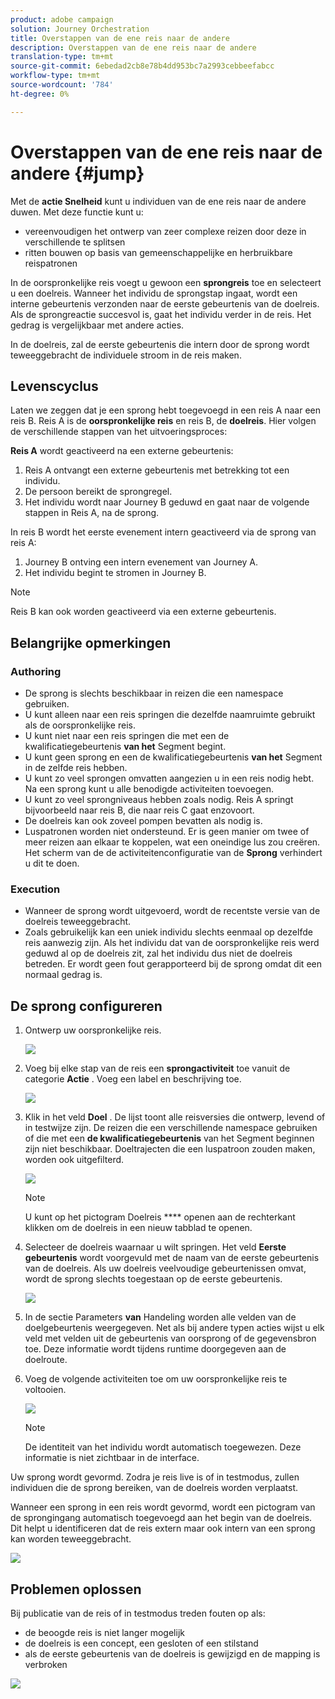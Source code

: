 ```yaml
---
product: adobe campaign
solution: Journey Orchestration
title: Overstappen van de ene reis naar de andere
description: Overstappen van de ene reis naar de andere
translation-type: tm+mt
source-git-commit: 6ebedad2cb8e78b4dd953bc7a2993cebbeefabcc
workflow-type: tm+mt
source-wordcount: '784'
ht-degree: 0%

---
```



# Overstappen van de ene reis naar de andere {#jump}

Met de **actie Snelheid** kunt u individuen van de ene reis naar de andere duwen. Met deze functie kunt u:

* vereenvoudigen het ontwerp van zeer complexe reizen door deze in verschillende te splitsen
* ritten bouwen op basis van gemeenschappelijke en herbruikbare reispatronen

In de oorspronkelijke reis voegt u gewoon een **sprongreis** toe en selecteert u een doelreis. Wanneer het individu de sprongstap ingaat, wordt een interne gebeurtenis verzonden naar de eerste gebeurtenis van de doelreis. Als de sprongreactie succesvol is, gaat het individu verder in de reis. Het gedrag is vergelijkbaar met andere acties.

In de doelreis, zal de eerste gebeurtenis die intern door de sprong wordt teweeggebracht de individuele stroom in de reis maken.

## Levenscyclus

Laten we zeggen dat je een sprong hebt toegevoegd in een reis A naar een reis B. Reis A is de **oorspronkelijke reis** en reis B, de **doelreis**.
Hier volgen de verschillende stappen van het uitvoeringsproces:

**Reis A** wordt geactiveerd na een externe gebeurtenis:

1. Reis A ontvangt een externe gebeurtenis met betrekking tot een individu.
1. De persoon bereikt de sprongregel.
1. Het individu wordt naar Journey B geduwd en gaat naar de volgende stappen in Reis A, na de sprong.

In reis B wordt het eerste evenement intern geactiveerd via de sprong van reis A:

1. Journey B ontving een intern evenement van Journey A.
1. Het individu begint te stromen in Journey B.

>[!NOTE]
>
>Reis B kan ook worden geactiveerd via een externe gebeurtenis.

## Belangrijke opmerkingen

### Authoring

* De sprong is slechts beschikbaar in reizen die een namespace gebruiken.
* U kunt alleen naar een reis springen die dezelfde naamruimte gebruikt als de oorspronkelijke reis.
* U kunt niet naar een reis springen die met een de kwalificatiegebeurtenis **van het** Segment begint.
* U kunt geen sprong en een de kwalificatiegebeurtenis **van het** Segment in de zelfde reis hebben.
* U kunt zo veel sprongen omvatten aangezien u in een reis nodig hebt. Na een sprong kunt u alle benodigde activiteiten toevoegen.
* U kunt zo veel sprongniveaus hebben zoals nodig. Reis A springt bijvoorbeeld naar reis B, die naar reis C gaat enzovoort.
* De doelreis kan ook zoveel pompen bevatten als nodig is.
* Luspatronen worden niet ondersteund. Er is geen manier om twee of meer reizen aan elkaar te koppelen, wat een oneindige lus zou creëren. Het scherm van de de activiteitenconfiguratie van de **Sprong** verhindert u dit te doen.

### Execution

* Wanneer de sprong wordt uitgevoerd, wordt de recentste versie van de doelreis teweeggebracht.
* Zoals gebruikelijk kan een uniek individu slechts eenmaal op dezelfde reis aanwezig zijn. Als het individu dat van de oorspronkelijke reis werd geduwd al op de doelreis zit, zal het individu dus niet de doelreis betreden. Er wordt geen fout gerapporteerd bij de sprong omdat dit een normaal gedrag is.

## De sprong configureren

1. Ontwerp uw oorspronkelijke reis.

   ![](../assets/jump1.png)

1. Voeg bij elke stap van de reis een **sprongactiviteit** toe vanuit de categorie **Actie** . Voeg een label en beschrijving toe.

   ![](../assets/jump2.png)

1. Klik in het veld **Doel** .
De lijst toont alle reisversies die ontwerp, levend of in testwijze zijn. De reizen die een verschillende namespace gebruiken of die met een **de kwalificatiegebeurtenis** van het Segment beginnen zijn niet beschikbaar. Doeltrajecten die een luspatroon zouden maken, worden ook uitgefilterd.

   ![](../assets/jump3.png)

   >[!NOTE]
   >
   >U kunt op het pictogram Doelreis **** openen aan de rechterkant klikken om de doelreis in een nieuw tabblad te openen.

1. Selecteer de doelreis waarnaar u wilt springen.
Het veld **Eerste gebeurtenis** wordt voorgevuld met de naam van de eerste gebeurtenis van de doelreis. Als uw doelreis veelvoudige gebeurtenissen omvat, wordt de sprong slechts toegestaan op de eerste gebeurtenis.

   ![](../assets/jump4.png)

1. In de sectie Parameters **van** Handeling worden alle velden van de doelgebeurtenis weergegeven. Net als bij andere typen acties wijst u elk veld met velden uit de gebeurtenis van oorsprong of de gegevensbron toe. Deze informatie wordt tijdens runtime doorgegeven aan de doelroute.
1. Voeg de volgende activiteiten toe om uw oorspronkelijke reis te voltooien.

   ![](../assets/jump5.png)


   >[!NOTE]
   >
   >De identiteit van het individu wordt automatisch toegewezen. Deze informatie is niet zichtbaar in de interface.

Uw sprong wordt gevormd. Zodra je reis live is of in testmodus, zullen individuen die de sprong bereiken, van de doelreis worden verplaatst.

Wanneer een sprong in een reis wordt gevormd, wordt een pictogram van de sprongingang automatisch toegevoegd aan het begin van de doelreis. Dit helpt u identificeren dat de reis extern maar ook intern van een sprong kan worden teweeggebracht.

![](../assets/jump7.png)

## Problemen oplossen

Bij publicatie van de reis of in testmodus treden fouten op als:
* de beoogde reis is niet langer mogelijk
* de doelreis is een concept, een gesloten of een stilstand
* als de eerste gebeurtenis van de doelreis is gewijzigd en de mapping is verbroken

![](../assets/jump6.png)
